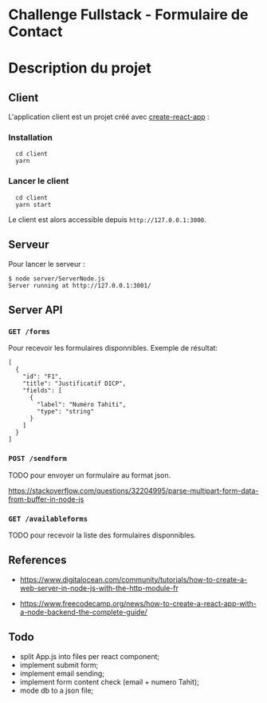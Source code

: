 # Challenge Fullstack - Formulaire de Contact

# Description du projet


## Client

L'application client est un projet créé avec [create-react-app](https://fr.reactjs.org/docs/create-a-new-react-app.html) :

### Installation

```
  cd client
  yarn
```

### Lancer le client

```
  cd client
  yarn start
```

Le client est alors accessible depuis ``http://127.0.0.1:3000``.

## Serveur

Pour lancer le serveur :

```
$ node server/ServerNode.js 
Server running at http://127.0.0.1:3001/
```

## Server API

### ``GET /forms`` 

Pour recevoir les formulaires disponnibles.
Exemple de résultat:

```
[
  {
    "id": "F1",
    "title": "Justificatif DICP",
    "fields": [
      {
        "label": "Numéro Tahiti",
        "type": "string"
      }
    ]
  }
]
```

### ``POST /sendform`` 

TODO
pour envoyer un formulaire au format json.

https://stackoverflow.com/questions/32204995/parse-multipart-form-data-from-buffer-in-node-js


### ``GET /availableforms`` 

TODO
pour recevoir la liste des formulaires disponnibles.

## References 

* https://www.digitalocean.com/community/tutorials/how-to-create-a-web-server-in-node-js-with-the-http-module-fr

* https://www.freecodecamp.org/news/how-to-create-a-react-app-with-a-node-backend-the-complete-guide/


## Todo 

- split App.js into files per react component;
- implement submit form;
- implement email sending;
- implement form content check (email + numero Tahit);
- mode db to a json file;
